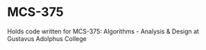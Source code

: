 # MCS-375
Holds code written for MCS-375: Algorithms - Analysis &amp; Design at Gustavus Adolphus College
